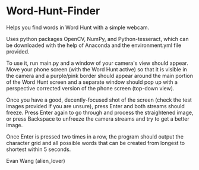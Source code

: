 # Word-Hunt-Finder
Helps you find words in Word Hunt with a simple webcam.

Uses python packages OpenCV, NumPy, and Python-tesseract, which can be downloaded with the help of Anaconda and the environment.yml file provided.



To use it, run main.py and a window of your camera's view should appear. Move your phone screen (with the Word Hunt active) so that it is visible in the camera and a purple/pink border should appear around the main portion of the Word Hunt screen and a separate window should pop up with a perspective corrected version of the phone screen (top-down view).

Once you have a good, decently-focused shot of the screen (check the test images provided if you are unsure), press Enter and both streams should freeze. Press Enter again to go through and process the straightened image, or press Backspace to unfreeze the camera streams and try to get a better image.

Once Enter is pressed two times in a row, the program should output the character grid and all possible words that can be created from longest to shortest within 5 seconds.



Evan Wang (alien_lover)
